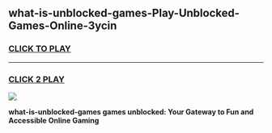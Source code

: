 
## what-is-unblocked-games-Play-Unblocked-Games-Online-3ycin
<h3>
<a href="https://premium76.site?title=what-is-unblocked-games&ref=25A">CLICK TO PLAY</a></h3>
<hr>

<h3>
<a href="https://premium76.site?title=what-is-unblocked-games&ref=25A">CLICK 2 PLAY</a>
  
</h3>

<a href="https://premium76.site?title=what-is-unblocked-games&ref=25A"><img src="https://clearcache.store/games.png"></a>


**what-is-unblocked-games games unblocked: Your Gateway to Fun and Accessible Online Gaming**
